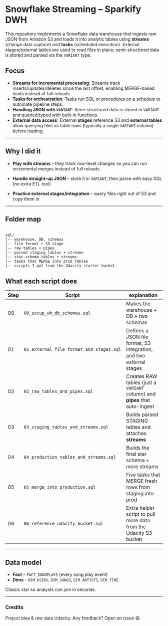 
# Snowflake Streaming – Sparkify DWH

This repository implements a Snowflake data warehouse that ingests raw JSON from Amazon S3 and loads it into analytic tables using **streams** (change data capture) and **tasks** (scheduled execution). External stages/external tables are used to read files in place; semi-structured data is stored and parsed via the `VARIANT` type. 

## Focus

* **Streams for incremental processing**: Streams track inserts/updates/deletes since the last offset, enabling MERGE-based loads instead of full reloads. 
* **Tasks for orchestration**: Tasks run SQL or procedures on a schedule to automate pipeline steps. 
* **Handling JSON with `VARIANT`**: Semi-structured data is stored in `VARIANT` and queried/typed with built-in functions.
* **External data access**: External **stages** reference S3 and **external tables** allow querying files as table rows (typically a single `VARIANT` column) before loading.

---

## Why I did it

* **Play with streams** – they track row-level changes so you can run incremental merges instead of full reloads 

* **Handle straight-up JSON** – store it in `VARIANT`, then parse with easy SQL (no extra ETL tool)

* **Practice external stages/integration** – query files right out of S3 and copy them in 

---

## Folder map

```

sql/
|-- warehouse, DB, schemas
|-- file format + S3 stage
|-- raw tables + pipes
|-- parsed staging tables + streams
|-- star-schema tables + streams
|-- tasks that MERGE into prod tables
|-- scripts I got from the Udacity starter bucket

````

## What each script does

| Step | Script                                   | explanation                                                                 |
| ---- | ---------------------------------------- | --------------------------------------------------------------------------- |
| 00   | `00_setup_wh_db_schemas.sql`             | Makes the warehouse + DB + two schemas                                      |
| 01   | `01_external_file_format_and_stages.sql` | Defines a JSON file format, S3 integration, and two external stages         |
| 02   | `02_raw_tables_and_pipes.sql`            | Creates RAW tables (just a `VARIANT` column) and **pipes** that auto-ingest |
| 03   | `03_staging_tables_and_streams.sql`      | Builds parsed STAGING tables and attaches **streams**                       |
| 04   | `04_production_tables_and_streams.sql`   | Builds the final star schema + more streams                                 |
| 05   | `05_merge_into_production.sql`           | Five tasks that MERGE fresh rows from staging into prod                     |
| 06   | `06_reference_udacity_bucket.sql`        | Extra helper script to pull more data from the Udacity S3 bucket            |

---

## Data model

* **Fact** – `FACT_SONGPLAYS` (every song play event)
* **Dims** – `DIM_USERS`, `DIM_SONGS`, `DIM_ARTISTS`, `DIM_TIME`

Classic star so analysts can join in seconds.

---

### Credits

Project idea & raw data Udacity.
Any feedback? Open an issue 😄




